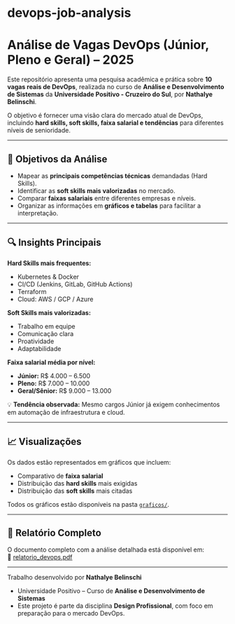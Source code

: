 # devops-job-analysis
# Análise de Vagas DevOps (Júnior, Pleno e Geral) – 2025

Este repositório apresenta uma pesquisa acadêmica e prática sobre **10 vagas reais de DevOps**, realizada no curso de **Análise e Desenvolvimento de Sistemas** da **Universidade Positivo - Cruzeiro do Sul**, por **Nathalye Belinschi**.

O objetivo é fornecer uma visão clara do mercado atual de DevOps, incluindo **hard skills, soft skills, faixa salarial e tendências** para diferentes níveis de senioridade.

---

## 🎯 Objetivos da Análise
- Mapear as **principais competências técnicas** demandadas (Hard Skills).  
- Identificar as **soft skills mais valorizadas** no mercado.  
- Comparar **faixas salariais** entre diferentes empresas e níveis.  
- Organizar as informações em **gráficos e tabelas** para facilitar a interpretação.  

---

## 🔍 Insights Principais

**Hard Skills mais frequentes:**  
- Kubernetes & Docker  
- CI/CD (Jenkins, GitLab, GitHub Actions)  
- Terraform  
- Cloud: AWS / GCP / Azure  

**Soft Skills mais valorizadas:**  
- Trabalho em equipe  
- Comunicação clara  
- Proatividade  
- Adaptabilidade  

**Faixa salarial média por nível:**  
- **Júnior:** R$ 4.000 – 6.500  
- **Pleno:** R$ 7.000 – 10.000  
- **Geral/Sênior:** R$ 9.000 – 13.000  

💡 **Tendência observada:** Mesmo cargos Júnior já exigem conhecimentos em automação de infraestrutura e cloud.

---

## 📈 Visualizações

Os dados estão representados em gráficos que incluem:  
- Comparativo de **faixa salarial**  
- Distribuição das **hard skills** mais exigidas  
- Distribuição das **soft skills** mais citadas  

Todos os gráficos estão disponíveis na pasta [`graficos/`](./graficos).

---

## 📄 Relatório Completo
O documento completo com a análise detalhada está disponível em:  
🔗 [relatorio_devops.pdf](./relatorio_devops.pdf) 


---

Trabalho desenvolvido por **Nathalye Belinschi**  
- Universidade Positivo – Curso de **Análise e Desenvolvimento de Sistemas**  
- Este projeto é parte da disciplina **Design Profissional**, com foco em preparação para o mercado DevOps.

